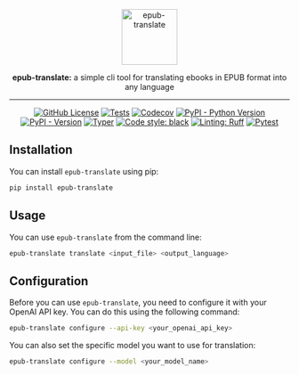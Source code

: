 <div align="center">
  <picture>
    <source media="(prefers-color-scheme: dark)" srcset="https://raw.githubusercontent.com/SpaceShaman/epub-translate/refs/heads/master/assets/logo-light.png" width="100" alt="epub-translate">
    <img src="https://raw.githubusercontent.com/SpaceShaman/epub-translate/refs/heads/master/assets/logo-dark.png" width="100" alt="epub-translate">
  </picture>
  <p><strong>epub-translate:</strong> a simple cli tool for translating ebooks in EPUB format into any language</p>
</div>

----
<div align="center">

[![GitHub License](https://img.shields.io/github/license/SpaceShaman/epub-translate)](https://github.com/SpaceShaman/epub-translate?tab=MIT-1-ov-file)
[![Tests](https://img.shields.io/github/actions/workflow/status/SpaceShaman/epub-translate/release.yml?label=tests)](https://app.codecov.io/github/SpaceShaman/epub-translate)
[![Codecov](https://img.shields.io/codecov/c/github/SpaceShaman/epub-translate)](https://app.codecov.io/github/SpaceShaman/epub-translate)
[![PyPI - Python Version](https://img.shields.io/pypi/pyversions/epub-translate)](https://pypi.org/project/epub-translate)
[![PyPI - Version](https://img.shields.io/pypi/v/epub-translate)](https://pypi.org/project/epub-translate)
[![Typer](https://img.shields.io/badge/cli-Typer-blue?logo=typer&logoColor=blue)](https://typer.tiangolo.com/)
[![Code style: black](https://img.shields.io/badge/code%20style-black-black)](https://github.com/psf/black)
[![Linting: Ruff](https://img.shields.io/badge/linting-Ruff-black?logo=ruff&logoColor=black)](https://github.com/astral-sh/ruff)
[![Pytest](https://img.shields.io/badge/testing-Pytest-red?logo=pytest&logoColor=red)](https://docs.pytest.org/)

</div>

## Installation

You can install `epub-translate` using pip:

```bash
pip install epub-translate
```

## Usage

You can use `epub-translate` from the command line:

```bash
epub-translate translate <input_file> <output_language>
```

## Configuration

Before you can use `epub-translate`, you need to configure it with your OpenAI API key. You can do this using the following command:

```bash
epub-translate configure --api-key <your_openai_api_key>
```

You can also set the specific model you want to use for translation:

```bash
epub-translate configure --model <your_model_name>
```
